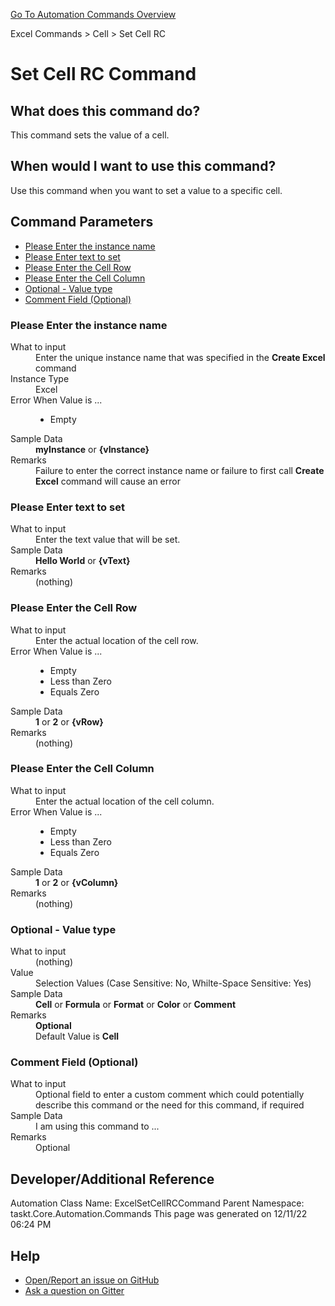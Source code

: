<!--TITLE: Set Cell RC Command -->
<!-- SUBTITLE: a command in the Excel Commands group. -->
[Go To Automation Commands Overview](/automation-commands.md)


Excel Commands &gt; Cell &gt; Set Cell RC


# Set Cell RC Command


## What does this command do?
This command sets the value of a cell.


## When would I want to use this command?
Use this command when you want to set a value to a specific cell.


## Command Parameters
- [Please Enter the instance name](#param_0)
- [Please Enter text to set](#param_1)
- [Please Enter the Cell Row](#param_2)
- [Please Enter the Cell Column](#param_3)
- [Optional - Value type](#param_4)
- [Comment Field (Optional)](#param_5)


<a id="param_0"></a>
### Please Enter the instance name


<dl>
<dt>What to input</dt><dd>Enter the unique instance name that was specified in the <strong>Create Excel</strong> command</dd>
<dt>Instance Type</dt><dd>Excel</dd>
<dt>Error When Value is ...</dt><dd><ul>
<li>Empty</li>
</ul></dd><dt>Sample Data</dt><dd><strong>myInstance</strong> or <strong>{vInstance}</strong></dd>
<dt>Remarks</dt><dd>Failure to enter the correct instance name or failure to first call <strong>Create Excel</strong> command will cause an error</dd>
</dl>




<a id="param_1"></a>
### Please Enter text to set


<dl>
<dt>What to input</dt><dd>Enter the text value that will be set.</dd>
<dt>Sample Data</dt><dd><strong>Hello World</strong> or <strong>{vText}</strong></dd>
<dt>Remarks</dt><dd>(nothing)</dd>
</dl>




<a id="param_2"></a>
### Please Enter the Cell Row


<dl>
<dt>What to input</dt><dd>Enter the actual location of the cell row.</dd>
<dt>Error When Value is ...</dt><dd><ul>
<li>Empty</li>
<li>Less than Zero</li>
<li>Equals Zero</li>
</ul></dd><dt>Sample Data</dt><dd><strong>1</strong> or <strong>2</strong> or <strong>{vRow}</strong></dd>
<dt>Remarks</dt><dd>(nothing)</dd>
</dl>




<a id="param_3"></a>
### Please Enter the Cell Column


<dl>
<dt>What to input</dt><dd>Enter the actual location of the cell column.</dd>
<dt>Error When Value is ...</dt><dd><ul>
<li>Empty</li>
<li>Less than Zero</li>
<li>Equals Zero</li>
</ul></dd><dt>Sample Data</dt><dd><strong>1</strong> or <strong>2</strong> or <strong>{vColumn}</strong></dd>
<dt>Remarks</dt><dd>(nothing)</dd>
</dl>




<a id="param_4"></a>
### Optional - Value type


<dl>
<dt>What to input</dt><dd>(nothing)</dd>
<dt>Value</dt><dd>Selection Values (Case Sensitive: No, Whilte-Space Sensitive: Yes)</dd>
<dt>Sample Data</dt><dd><strong>Cell</strong> or <strong>Formula</strong> or <strong>Format</strong> or <strong>Color</strong> or <strong>Comment</strong></dd>
<dt>Remarks</dt><dd><strong>Optional</strong><br>Default Value is <strong>Cell</strong></dd>
</dl>




<a id="param_5"></a>
### Comment Field (Optional)


<dl>
<dt>What to input</dt><dd>Optional field to enter a custom comment which could potentially describe this command or the need for this command, if required</dd>
<dt>Sample Data</dt><dd>I am using this command to ...</dd>
<dt>Remarks</dt><dd>Optional</dd>
</dl>




## Developer/Additional Reference
Automation Class Name: ExcelSetCellRCCommand
Parent Namespace: taskt.Core.Automation.Commands
This page was generated on 12/11/22 06:24 PM


## Help
- [Open/Report an issue on GitHub](https://github.com/saucepleez/taskt/issues/new)
- [Ask a question on Gitter](https://gitter.im/taskt-rpa/Lobby)
